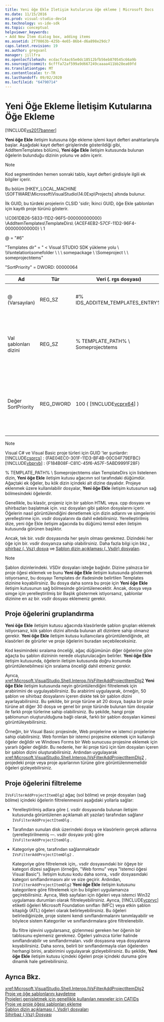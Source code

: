 ```yaml
---
title: Yeni öğe Ekle Iletişim kutularına öğe ekleme | Microsoft Docs
ms.date: 11/15/2016
ms.prod: visual-studio-dev14
ms.technology: vs-ide-sdk
ms.topic: conceptual
helpviewer_keywords:
- Add New Item dialog box, adding items
ms.assetid: 2f70863b-425b-4e65-86b4-d6a898e29dc7
caps.latest.revision: 19
ms.author: gregvanl
manager: jillfra
ms.openlocfilehash: ecdacfc4ac65e0dc18512bfb56eb870545c66a9b
ms.sourcegitcommit: 6cfffa72af599a9d667249caaaa411bb28ea69fd
ms.translationtype: MT
ms.contentlocale: tr-TR
ms.lasthandoff: 09/02/2020
ms.locfileid: "64790714"
---
```

# <a name="adding-items-to-the-add-new-item-dialog-boxes"></a>Yeni Öğe Ekleme İletişim Kutularına Öğe Ekleme
[!INCLUDE[vs2017banner](../../includes/vs2017banner.md)]

**Yeni öğe Ekle** iletişim kutusuna öğe ekleme işlemi kayıt defteri anahtarlarıyla başlar. Aşağıdaki kayıt defteri girişlerinde gösterildiği gibi, AddItemTemplates bölümü, **Yeni öğe Ekle** iletişim kutusunda bulunan öğelerin bulunduğu dizinin yolunu ve adını içerir.  
  
> [!NOTE]
> Kod segmentinden hemen sonraki tablo, kayıt defteri girdisiyle ilgili ek bilgiler içerir.  
  
 Bu bölüm [HKEY_LOCAL_MACHINE \SOFTWARE\Microsoft\VisualStudio\14.0Exp\Projects] altında bulunur.  
  
 İlk GUID, bu türdeki projelerin CLSID 'sidir; İkinci GUID, öğe Ekle şablonları için kayıtlı proje türünü gösterir.  
  
 \\{C061DB26-5833-11D2-96F5-000000000000} \AddItemTemplates\TemplateDirs\ {ACEF4EB2-57CF-11D2-96F4-000000000000} \ 1  
  
 @ = "#6"  
  
 "Templates dir" = " \< Visual STUDIO SDK yükleme yolu \\ \Vsıntelation\somefolder \ \\ \\ somepackage \\ \Someproject \\ \ someprojectıtems"  
  
 "SortPriority" = DWORD: 00000064  
  
|Ad|Tür|Veri (. rgs dosyası)|Description|  
|----------|----------|-----------------------------|-----------------|  
|@ (Varsayılan)|REG_SZ|#% IDS_ADDITEM_TEMPLATES_ENTRY%|**Öğe şablonları eklemek** IÇIN kaynak kimliği.|  
|Val şablonları dizini|REG_SZ|% TEMPLATE_PATH% \ Someprojectıtems|**Yeni öğe Ekle** sihirbazının iletişim kutusunda görünen proje öğelerinin yolu.|  
|Değer SortPriority|REG_DWORD|100 ( [!INCLUDE[vcprx64](../../includes/vcprx64-md.md)] )|**Yeni öğe Ekle** iletişim kutusunda gösterilecek dosyaların ağaç düğümündeki sıralama düzenini belirler.|  
  
> [!NOTE]
> Visual C# ve Visual Basic proje türleri için GUID 'ler şunlardır: [!INCLUDE[csprcs](../../includes/csprcs-md.md)] : {FAE04EC0-301F-11D3-BF4B-00C04F79EFBC} [!INCLUDE[vbprvb](../../includes/vbprvb-md.md)] : {F184B08F-C81C-45f6-A57F-5ABD9991F28F}  
  
 % TEMPLATE_PATH% \ Someprojectıtems olan TemplateDirs için listelenen dizin, **Yeni öğe Ekle** iletişim kutusu ağacının sol tarafındaki düğümdür. Ağaçtaki ek öğeler, bu kök dizin içindeki alt dizine dayalıdır. Projeye eklenmek üzere kullanılabilir dosyalar, **Yeni öğe Ekle** iletişim kutusunun sağ bölmesindeki öğelerdir.  
  
 Genellikle, bu klasör, projeniz için bir şablon HTML veya. cpp dosyası ve sihirbazları başlatmak için. vsz dosyaları gibi şablon dosyalarını içerir. Öğelerin nasıl görüntülendiğini denetlemek için dizin adlarını ve simgelerini yerelleştirme için. vsdir dosyalarını da dahil edebilirsiniz. Yerelleştirilmiş dize, yeni öğe Ekle iletişim ağacında bu düğümü temsil eden iletişim kutusunda görünen başlıktır.  
  
 Ancak, tek bir. vsdir dosyasında her şeyin olması gerekmez. Dizindeki her öğe için bir. vsdir dosyanıza sahip olabilirsiniz. Daha fazla bilgi için bkz [. sihirbaz (. Vsz) dosya](../../extensibility/internals/wizard-dot-vsz-file.md) ve [Şablon dizin açıklaması (. Vsdir) dosyaları](../../extensibility/internals/template-directory-description-dot-vsdir-files.md).  
  
> [!NOTE]
> Şablon dizinlerindeki. VSDir dosyaları isteğe bağlıdır. Dizine yalnızca bir proje öğesi eklemek ve bunu **Yeni öğe Ekle** iletişim kutusunda göstermek istiyorsanız, bu dosyayı Templates dır ifadesinde belirtilen Templates dizinine koyabilirsiniz. Bu dosya daha sonra bu proje için **Yeni öğe Ekle** iletişim kutusunun sağ bölmesinde görüntülenecektir. Ancak, dosya veya simge için yerelleştirilmiş bir Başlık göstermek istiyorsanız, şablonlar dizinine en az bir. vsdir dosyası eklemeniz gerekir.  
  
## <a name="grouping-project-items"></a>Proje öğelerini gruplandırma  
 **Yeni öğe Ekle** iletişim kutusu ağacında klasörlerde şablon grupları eklemek istiyorsanız, kök şablon dizini altında bulunan alt dizinlere sahip olmanız gerekir. **Yeni öğe Ekle** iletişim kutusu kullanıcılara görüntülendiğinde, alt klasörleri de görürler ve proje öğelerini buradan seçebileceksiniz.  
  
 Kod kesimindeki sıralama önceliği, ağaç düğümünün diğer öğelerine göre ağaçta bu şablon dizininin nerede oluşturulacağını belirler. **Yeni öğe Ekle** iletişim kutusunda, öğelerin iletişim kutusunda doğru konumda görüntülenebilmesi için sıralama önceliği dahil etmeniz gerekir.  
  
 Ayrıca, <xref:Microsoft.VisualStudio.Shell.Interop.IVsFilterAddProjectItemDlg2> **Yeni öğe Ekle** iletişim kutusunda neyin görüntülendiğini filtrelemek için arabirimini de uygulayabilirsiniz. Bu arabirimi uygulayarak, örneğin, 50 şablon ve sihirbaz dosyalarını içeren diskte tek bir şablon dizini ayarlayabilirsiniz. Bu şekilde, bir proje türüne ait 20 dosya, başka bir proje türüne ait diğer 30 dosya ve genel bir proje türünde bulunan tüm dosyalar ile farklı proje türlerine sahip olabilirsiniz. Bu şekilde, hangi proje şablonunun oluşturulduğuna bağlı olarak, farklı bir şablon dosyaları kümesi görüntüleyebilirsiniz.  
  
 Örneğin, bir Visual Basic projesinde, Web projelerine ve istemci projelerine sahip olabilirsiniz. Web formları bir istemci projesine eklemek için kullanışlı öğeler değildir ve Windows Forms bir Web sunucusu projesine eklemek için yararlı öğeler değildir. Bu nedenle, her iki proje türü için tüm dosyaları içeren bir şablon dizini oluşturabilirsiniz. Ardından uygulayarak <xref:Microsoft.VisualStudio.Shell.Interop.IVsFilterAddProjectItemDlg2> , projedeki proje veya proje ayarlarının türüne göre görüntülenmemelidir öğeleri gizleyebilirsiniz.  
  
## <a name="filtering-project-items"></a>Proje öğelerini filtreleme  
 `IVsFilterAddProjectItemDlg2` ağaç (sol bölme) ve proje dosyaları (sağ bölme) içindeki öğelerin filtrelenmesini aşağıdaki yollarla sağlar:  
  
- Yerelleştirilmiş adlara göre (. vsdir dosyasında bulunan iletişim kutusunda görüntülenen açıklamalı alt yazılar) tarafından sağlanır `IVsFilterAddProjectItemDlg` .  
  
- Tarafından sunulan disk üzerindeki dosya ve klasörlerin gerçek adlarına (yerelleştirilmemiş —. vsdir dosyası yok) göre `IVsFilterAddProjectItemDlg` .  
  
- Kategoriye göre, tarafından sağlanmaktadır `IVsFilterAddProjectItemDlg2` .  
  
  Kategoriye göre filtrelemek için,. vsdir dosyasındaki bir öğeye bir kategori dizesi sağlayın (örneğin, "Web formu" veya "Istemci öğesi Visual Basic"). İletişim kutusu kodu daha sonra,. vsdir dosyasındaki kategori sınıflandırmasını alır ve size geçirir. Ardından, `IVsFilterAddProjectItemDlg2` **Yeni öğe Ekle** iletişim kutusunu kategorilere göre filtrelemek için bu bilgileri uygulamanıza geçirebilirsiniz. Ayrıca, Web sayfaları için öğeleri veya istemci Win32 uygulaması durumları olarak filtreleyebilirsiniz. Ayrıca, [!INCLUDE[vcprvc](../../includes/vcprvc-md.md)] etiketli öğeleri Microsoft Foundation sınıfları (MFC) veya etkin şablon kitaplığı (ATL) öğeleri olarak belirleyebilirsiniz. Bu öğeleri belirlediğinizde, proje sistemi kendi sınıflandırmalarını tanımlayabilir ve böylece sistem Kategoriler ve sınıflandırmalara göre filtrelenebilir.  
  
  Bu filtre işlevini uygularsanız, gizlenmesi gereken her öğenin bir tablosunu eşlemeniz gerekmez. Öğeleri yalnızca türler halinde sınıflandırabilir ve sınıflandırmaları. vsdir dosyasına veya dosyalarına koyabilirsiniz. Daha sonra, belirli bir sınıflandırmayla olan öğelerden herhangi birini, arabirimini uygulayarak gizleyebilirsiniz. Bu şekilde, **Yeni öğe Ekle** iletişim kutusu içindeki öğeleri proje içindeki duruma göre dinamik hale getirebilirsiniz.  
  
## <a name="see-also"></a>Ayrıca Bkz.  
 <xref:Microsoft.VisualStudio.Shell.Interop.IVsFilterAddProjectItemDlg2>   
 [Proje ve öğe şablonlarını kaydetme](../../extensibility/internals/registering-project-and-item-templates.md)   
 [Projeleri genişletmek için genellikle kullanılan nesneler için CATIDs](../../extensibility/internals/catids-for-objects-that-are-typically-used-to-extend-projects.md)   
 [Proje ve proje öğesi şablonları ekleme](../../extensibility/internals/adding-project-and-project-item-templates.md)   
 [Şablon dizin açıklaması (. Vsdir) dosyaları](../../extensibility/internals/template-directory-description-dot-vsdir-files.md)   
 [Sihirbaz (.Vsz) Dosyası](../../extensibility/internals/wizard-dot-vsz-file.md)
